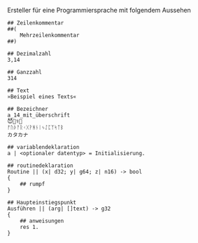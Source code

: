 Ersteller für eine Programmiersprache mit folgendem Aussehen

    ## Zeilenkommentar
    ##(
        Mehrzeilenkommentar
    ##)

    ## Dezimalzahl
    3,14

    ## Ganzzahl
    314

    ## Text
    »Beispiel eines Texts«

    ## Bezeichner
    a_14_mit_überschrift
    😈👨‍⚕️🙉
    ᚠᚢᚦᚨᚱᚲᚷᚹᚻᚾᛁᛃᛇᛈᛉᛋᛏᛒ
    カタカナ

    ## variablendeklaration
    a | <optionaler datentyp> = Initialisierung.

    ## routinedeklaration
    Routine || (x| d32; y| g64; z| n16) -> bool
    {
        ## rumpf
    }

    ## Haupteinstiegspunkt
    Ausführen || (arg| []text) -> g32
    {
        ## anweisungen
        res 1.
    }

